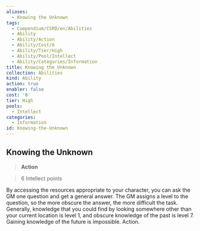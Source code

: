 ```yaml
---
aliases:
  - Knowing the Unknown
tags:
  - Compendium/CSRD/en/Abilities
  - Ability
  - Ability/Action
  - Ability/Cost/6
  - Ability/Tier/High
  - Ability/Pool/Intellect
  - Ability/Categories/Information
title: Knowing the Unknown
collection: Abilities
kind: Ability
action: true
enabler: false
cost: '6'
tier: High
pools:
  - Intellect
categories:
  - Information
id: Knowing-the-Unknown
---
```

## Knowing the Unknown    
>**Action**    
>6 Intellect points  
    
By accessing the resources appropriate to your character, you can ask the GM one question and get a general answer. The GM assigns a level to the question, so the more obscure the answer, the more difficult the task. Generally, knowledge that you could find by looking somewhere other than your current location is level 1, and obscure knowledge of the past is level 7. Gaining knowledge of the future is impossible. Action.

